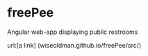 # freePee
Angular web-app displaying public restrooms

url:[a link] (wiseoldman.github.io/freePee/src/)
